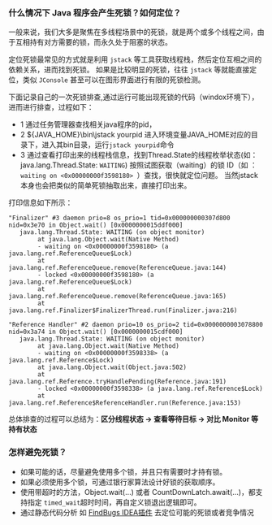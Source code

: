 ### 什么情况下 Java 程序会产生死锁？如何定位？


一般来说，我们大多是聚焦在多线程场景中的死锁，就是两个或多个线程之间，由于互相持有对方需要的锁，而永久处于阻塞的状态。

定位死锁最常见的方式就是利用 `jstack` 等工具获取线程栈，然后定位互相之间的依赖关系，进而找到死锁。
如果是比较明显的死锁，往往 `jstack` 等就能直接定位，类似 `JConsole` 甚至可以在图形界面进行有限的死锁检测。

下面记录自己的一次死锁排查,通过运行可能出现死锁的代码（windox环境下），进而进行排查，过程如下：

* 1 通过任务管理器查找相关java程序的pid，
* 2 ${JAVA_HOME}\bin\jstack  yourpid  进入环境变量JAVA_HOME对应的目录下，进入其bin目录，运行`jstack yourpid`命令
* 3 通过查看打印出来的线程栈信息，找到Thread.State的线程枚举状态(如：java.lang.Thread.State: `WAITING`)
按照试图获取（waiting）的锁 ID（如 ：`waiting on <0x00000000f3598180> `）查找，很快就定位问题。 当然jstack 本身也会把类似的简单死锁抽取出来，直接打印出来。


打印信息如下所示：
```
"Finalizer" #3 daemon prio=8 os_prio=1 tid=0x000000000307d800 nid=0x3e70 in Object.wait() [0x0000000015ddf000]
   java.lang.Thread.State: WAITING (on object monitor)
        at java.lang.Object.wait(Native Method)
        - waiting on <0x00000000f3598180> (a java.lang.ref.ReferenceQueue$Lock)
        at java.lang.ref.ReferenceQueue.remove(ReferenceQueue.java:144)
        - locked <0x00000000f3598180> (a java.lang.ref.ReferenceQueue$Lock)
        at java.lang.ref.ReferenceQueue.remove(ReferenceQueue.java:165)
        at java.lang.ref.Finalizer$FinalizerThread.run(Finalizer.java:216)

"Reference Handler" #2 daemon prio=10 os_prio=2 tid=0x0000000003078800 nid=0x3a74 in Object.wait() [0x0000000015cdf000]
   java.lang.Thread.State: WAITING (on object monitor)
        at java.lang.Object.wait(Native Method)
        - waiting on <0x00000000f3598338> (a java.lang.ref.Reference$Lock)
        at java.lang.Object.wait(Object.java:502)
        at java.lang.ref.Reference.tryHandlePending(Reference.java:191)
        - locked <0x00000000f3598338> (a java.lang.ref.Reference$Lock)
        at java.lang.ref.Reference$ReferenceHandler.run(Reference.java:153)
```
总体排查的过程可以总结为：**区分线程状态 -> 查看等待目标 -> 对比 Monitor 等持有状态**


### 怎样避免死锁？

* 如果可能的话，尽量避免使用多个锁，并且只有需要时才持有锁。
* 如果必须使用多个锁，可通过银行家算法设计好锁的获取顺序。
* 使用带超时的方法，Object.wait(…) 或者 CountDownLatch.await(…)，都支持指定 `timed_wait`超时时间，再自定义锁退出逻辑即可。
* 通过静态代码分析 如 [FindBugs IDEA插件](https://plugins.jetbrains.com/plugin/3847-findbugs-idea) 去定位可能的死锁或者竞争情况




